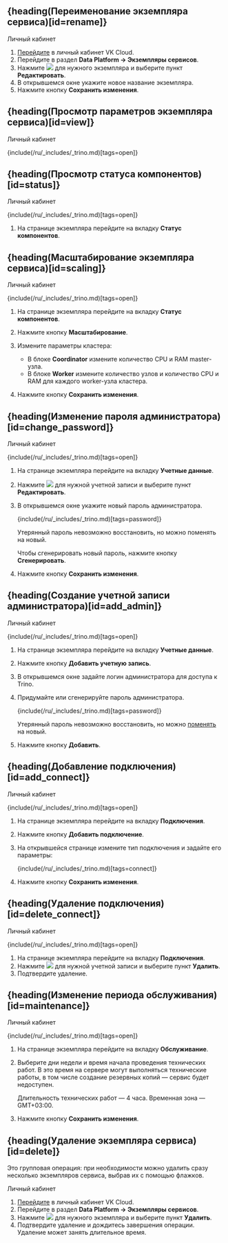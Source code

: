 ## {heading(Переименование экземпляра сервиса)[id=rename]}

<tabs>
<tablist>
<tab>Личный кабинет</tab>
</tablist>
<tabpanel>

1. [Перейдите](https://msk.cloud.vk.com/app/) в личный кабинет VK Cloud.
1. Перейдите в раздел **Data Platform → Экземпляры сервисов**.
1. Нажмите ![ ](/ru/assets/more-icon.svg "inline") для нужного экземпляра и выберите пункт **Редактировать**.
1. В открывшемся окне укажите новое название экземпляра.
1. Нажмите кнопку **Сохранить изменения**.

</tabpanel>
</tabs>

## {heading(Просмотр параметров экземпляра сервиса)[id=view]}

<tabs>
<tablist>
<tab>Личный кабинет</tab>
</tablist>
<tabpanel>

{include(/ru/_includes/_trino.md)[tags=open]}

</tabpanel>
</tabs>

## {heading(Просмотр статуса компонентов)[id=status]}

<tabs>
<tablist>
<tab>Личный кабинет</tab>
</tablist>
<tabpanel>

{include(/ru/_includes/_trino.md)[tags=open]}

1. На странице экземпляра перейдите на вкладку **Статус компонентов**.

</tabpanel>
</tabs>

## {heading(Масштабирование экземпляра сервиса)[id=scaling]}

<tabs>
<tablist>
<tab>Личный кабинет</tab>
</tablist>
<tabpanel>

{include(/ru/_includes/_trino.md)[tags=open]}

1. На странице экземпляра перейдите на вкладку **Статус компонентов**.
1. Нажмите кнопку **Масштабирование**.
1. Измените параметры кластера:

   - В блоке **Coordinator** измените количество CPU и RAM master-узла.
   - В блоке **Worker** измените количество узлов и количество CPU и RAM для каждого worker-узла кластера.
1. Нажмите кнопку **Сохранить изменения**.

</tabpanel>
</tabs>

## {heading(Изменение пароля администратора)[id=change_password]}

<tabs>
<tablist>
<tab>Личный кабинет</tab>
</tablist>
<tabpanel>

{include(/ru/_includes/_trino.md)[tags=open]}

1. На странице экземпляра перейдите на вкладку **Учетные данные**.
1. Нажмите ![ ](/ru/assets/more-icon.svg "inline") для нужной учетной записи и выберите пункт **Редактировать**.
1. В открывшемся окне укажите новый пароль администратора.

   {include(/ru/_includes/_trino.md)[tags=password]}

   <info>

   Утерянный пароль невозможно восстановить, но можно поменять на новый.

   </info>

   Чтобы сгенерировать новый пароль, нажмите кнопку **Сгенерировать**.

1. Нажмите кнопку **Сохранить изменения**.

</tabpanel>
</tabs>

## {heading(Создание учетной записи администратора)[id=add_admin]}

<tabs>
<tablist>
<tab>Личный кабинет</tab>
</tablist>
<tabpanel>

{include(/ru/_includes/_trino.md)[tags=open]}

1. На странице экземпляра перейдите на вкладку **Учетные данные**.
1. Нажмите кнопку **Добавить учетную запись**.
1. В открывшемся окне задайте логин администратора для доступа к Trino.
1. Придумайте или сгенерируйте пароль администратора.

   {include(/ru/_includes/_trino.md)[tags=password]}

   <info>

   Утерянный пароль невозможно восстановить, но можно [поменять](#change_password) на новый.

   </info>

1. Нажмите кнопку **Добавить**.

</tabpanel>
</tabs>

## {heading(Добавление подключения)[id=add_connect]}

<tabs>
<tablist>
<tab>Личный кабинет</tab>
</tablist>
<tabpanel>

{include(/ru/_includes/_trino.md)[tags=open]}

1. На странице экземпляра перейдите на вкладку **Подключения**.
1. Нажмите кнопку **Добавить подключение**.
1. На открывшейся странице измените тип подключения и задайте его параметры:

   {include(/ru/_includes/_trino.md)[tags=connect]}

1. Нажмите кнопку **Сохранить изменения**.

</tabpanel>
</tabs>

## {heading(Удаление подключения)[id=delete_connect]}

<tabs>
<tablist>
<tab>Личный кабинет</tab>
</tablist>
<tabpanel>

{include(/ru/_includes/_trino.md)[tags=open]}

1. На странице экземпляра перейдите на вкладку **Подключения**.
1. Нажмите ![ ](/ru/assets/more-icon.svg "inline") для нужной учетной записи и выберите пункт **Удалить**.
1. Подтвердите удаление.

</tabpanel>
</tabs>

## {heading(Изменение периода обслуживания)[id=maintenance]}

<tabs>
<tablist>
<tab>Личный кабинет</tab>
</tablist>
<tabpanel>

{include(/ru/_includes/_trino.md)[tags=open]}

1. На странице экземпляра перейдите на вкладку **Обслуживание**.
1. Выберите дни недели и время начала проведения технических работ. В это время на сервере могут выполняться технические работы, в том числе создание резервных копий — сервис будет недоступен.

   <info>
   Длительность технических работ — 4 часа. Временная зона — GMT+03:00. 
   </info>

1. Нажмите кнопку **Сохранить изменения**.

</tabpanel>
</tabs>

## {heading(Удаление экземпляра сервиса)[id=delete]}

Это групповая операция: при необходимости можно удалить сразу несколько экземпляров сервиса, выбрав их с помощью флажков.

<tabs>
<tablist>
<tab>Личный кабинет</tab>
</tablist>
<tabpanel>

1. [Перейдите](https://msk.cloud.vk.com/app/) в личный кабинет VK Cloud.
1. Перейдите в раздел **Data Platform → Экземпляры сервисов**.
1. Нажмите ![ ](/ru/assets/more-icon.svg "inline") для нужного экземпляра и выберите пункт **Удалить**.
1. Подтвердите удаление и дождитесь завершения операции. Удаление может занять длительное время.

</tabpanel>
</tabs>
